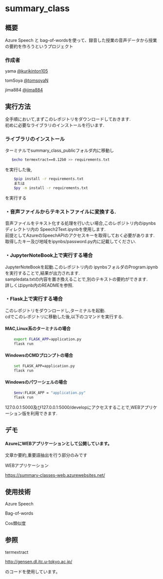 # summary_class

## 概要
Azure Speech と bag-of-wordsを使って、録音した授業の音声データから授業の要約を作ろうというプロジェクト


### 作成者
yama [@kurikinton105](https://github.com/kurikinton105)

tomSoya [@tomsoyaN](https://github.com/tomsoyaN)

jima884 [@jima884](https://github.com/jima884)

## 実行方法
全手順において,まずこのレポジトリをダウンロードしておきます.  
初めに必要なライブラリのインストールを行います.  
### ライブラリのインストール
ターミナルでsummary_class_publicフォルダ内に移動し
```bash
   $echo termextract==0.12b0 >> requirements.txt
```
を実行した後,
```bash
    $pip install -r requirements.txt
    または
    $py -m install -r requirements.txt
```
を実行する  

### ・音声ファイルからテキストファイルに変換する.
音声ファイルをテキスト化する処理を行いたい場合,このレポジトリ内のipynbsディレクトリ内の
Speech2Text.ipynbを使用します.  
前提としてAzureのSpeechAPIのアクセスキーを取得しておく必要があります.  
取得したキー及び地域をipynbs/password.py内に記載してください.  

### ・JupyterNoteBook上で実行する場合
JupyterNoteBookを起動.このレポジトリ内の
ipynbsフォルダのProgram.ipynbを実行することで,結果が出力されます.  
sampledata.txtの内容を置き換えることで,別のテキストの要約ができます.  
詳しくはipynb内のREADMEを参照.  
### ・Flask上で実行する場合
このレポジトリをダウンロードし,ターミナルを起動.    
cdでこのレポジトリに移動した後,以下のコマンドを実行する.  

#### MAC,Linux系のターミナルの場合
```bash
    export FLASK_APP=application.py
    flask run
```
#### WindowsのCMDプロンプトの場合
```bash
    set FLASK_APP=application.py
    flask run
```
#### Windowsのパワーシェルの場合
```bash
    $env:FLASK_APP = "application.py"
    flask run
```

127.0.0.1:5000及び127.0.0.1:5000/developにアクセスすることで,WEBアプリケーション版を利用できます.
  
## デモ
#### AzureにWEBアプリケーションとして公開しています。

文章か要約,重要語抽出を行う部分のみです

WEBアプリケーション

https://summary-classes-web.azurewebsites.net/





## 使用技術
Azure Speech

Bag-of-words

Cos類似度

## 参照
termextract

http://gensen.dl.itc.u-tokyo.ac.jp/

のコードを使用しています。
